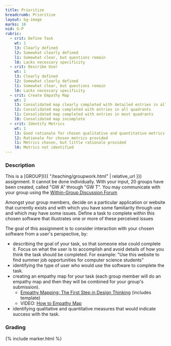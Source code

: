 ```yaml
---
title: Prioritize
breadcrumb: Prioritize
layout: bg-image
marks: 10
nid: G-P
rubric:
  - crit: Define Task
    wt: 1
    l3: Clearly defined
    l2: Somewhat clearly defined
    l1: Somewhat clear, but questions remain
    l0: Lacks necessary specificity
  - crit: Describe User
    wt: 1
    l3: Clearly defined
    l2: Somewhat clearly defined
    l1: Somewhat clear, but questions remain
    l0: Lacks necessary specificity
  - crit: Create Empathy Map
    wt: 2
    l3: Consolidated map clearly completed with detailed entries in all quadrants
    l2: Consolidated map completed with entries in all quadrants
    l1: Consolidated map completed with entries in most quadrants
    l0: Consolidated map incomplete
  - crit: Identify Metrics
    wt: 1
    l3: Good rationale for chosen qualitative and quantitative metrics provided
    l2: Rationale for chosen metrics provided
    l1: Metrics chosen, but little rationale provided
    l0: Metrics not identified
---
```

### Description

This is a [GROUP]({{ "/teaching/groupwork.html" | relative_url }}) assignment. It cannot be done individually. With your input, 20 groups have been created, called "GW A" through "GW T". You may communicate with your group using the [Within-Group Discussion Forum](https://urcourses.uregina.ca/mod/forum/view.php?id=908333)

Amongst your group members, decide on a particular application or website that currently exists and with which you have some familiarity through use and which may have some issues. Define a task to complete within this chosen software that illustrates one or more of these perceived issues

The goal of this assignment is to consider interaction with your chosen software from a user's perspective, by:
* describing the goal of your task, so that someone else could complete it. Focus on what the user is to accomplish and avoid details of how you think the task should be completed. For example:
"Use this website to find summer job opportunities for computer science students"
* identifying the type of user who would use the software to complete the task.
* creating an empathy map for your task (each group member will do an empathy map and then they will be combined for your group's submission).
  * [Empathy Mapping: The First Step in Design Thinking](https://www.nngroup.com/articles/empathy-mapping/) (includes template)
  * VIDEO: [How to Empathy Map](https://www.nngroup.com/videos/empathy-map/)
* identifying qualitative and quantitative measures that would indicate success with the task.

### Grading

{% include marker.html %}
